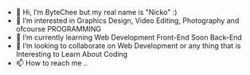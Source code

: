 - 👋 Hi, I’m ByteChee but my real name is "Nicko" :)  
- 👀 I’m interested in Graphics Design, Video Editing, Photography and ofcourse PROGRAMMING
- 🌱 I’m currently learning Web Development Front-End Soon Back-End
- 💞️ I’m looking to collaborate on Web Development or any thing that is Interesting to Learn About Coding
- 📫 How to reach me ..

<!---
ByteChee12/ByteChee12 is a ✨ special ✨ repository because its `README.md` (this file) appears on your GitHub profile.
You can click the Preview link to take a look at your changes.
--->
